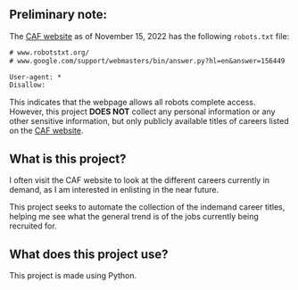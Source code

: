 ## Preliminary note:
The [CAF website](https://forces.ca/) as of November 15, 2022 has the following `robots.txt` file:
```txt
# www.robotstxt.org/
# www.google.com/support/webmasters/bin/answer.py?hl=en&answer=156449

User-agent: *
Disallow:
```


This indicates that the webpage allows all robots complete access. However, this project **DOES NOT** collect any personal information or any other sensitive information, but only publicly available titles of careers listed on the [CAF website](https://forces.ca/).

## What is this project?
I often visit the CAF website to look at the different careers currently in demand, as I am interested in enlisting in the near future.


This project seeks to automate the collection of the indemand career titles, helping me see what the general trend is of the jobs currently being recruited for.



## What does this project use?
This project is made using Python.